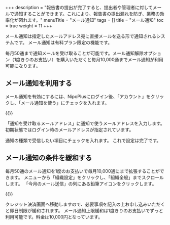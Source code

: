 +++
description = "報告書の提出が完了すると、提出者や管理者に対してメールで通知することができます。これにより、報告書の提出漏れを防ぎ、業務の効率化が図れます。"
menuTitle = "メール通知"
tags = []
title = "メール通知"
toc = true
weight = 11
+++

メール通知は指定したメールアドレス宛に直接メールを送る形で通知されるシステムです。
メール通知は有料プラン限定の機能です。

毎月50通まで通知メールを受け取ることが可能です。メール通知解除オプション（1度きりのお支払い）を購入いただくと毎月10,000通までメール通知が利用可能になります。

## メール通知を利用する

メール通知を有効にするには、NipoPlusにログイン後、「アカウント」をクリックし、「メール通知を使う」にチェックを入れます。

{{<appscreen filename="email-notice" title="メール通知の設定をONにする"  >}}

「通知を受け取るメールアドレス」に通知で使うメールアドレスを入力します。初期状態ではログイン時のメールアドレスが指定されています。

通知の種類で受信したい項目にチェックを入れます。
これで設定は完了です。

## メール通知の条件を緩和する

毎月50通のメール通知を1度のお支払いで毎月10,000通にまで拡張することができます。
メニューから「組織設定」をクリックし、「組織全般」までスクロールします。
「今月のメール送信」の列にある鉛筆アイコンをクリックします。

{{<appscreen filename="unlock" title="メール通知の上限を緩和する"  >}}

クレジット決済画面へ移動しますので、必要事項を記入の上お申し込みいただくと即日制限が緩和されます。
メール通知上限緩和は1度きりのお支払いでずっと利用可能です。料金は10,000円となっています。
